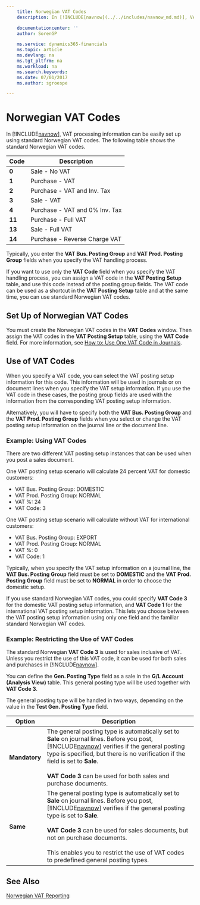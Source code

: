 ```yaml
---
    title: Norwegian VAT Codes
    description: In [!INCLUDE[navnow](../../includes/navnow_md.md)], VAT processing information can be easily set up using standard Norwegian VAT codes.

    documentationcenter: ''
    author: SorenGP

    ms.service: dynamics365-financials
    ms.topic: article
    ms.devlang: na
    ms.tgt_pltfrm: na
    ms.workload: na
    ms.search.keywords:
    ms.date: 07/01/2017
    ms.author: sgroespe

---
```

# Norwegian VAT Codes
In [!INCLUDE[navnow](../../includes/navnow_md.md)], VAT processing information can be easily set up using standard Norwegian VAT codes. The following table shows the standard Norwegian VAT codes.  

|**Code**|**Description**|  
|--------------|-------------------------------------------|  
|**0**|Sale - No VAT|  
|**1**|Purchase - VAT|  
|**2**|Purchase - VAT and Inv. Tax|  
|**3**|Sale - VAT|  
|**4**|Purchase - VAT and 0% Inv. Tax|  
|**11**|Purchase - Full VAT|  
|**13**|Sale - Full VAT|  
|**14**|Purchase - Reverse Charge VAT|  

Typically, you enter the **VAT Bus. Posting Group** and **VAT Prod. Posting Group** fields when you specify the VAT handling process.  

If you want to use only the **VAT Code** field when you specify the VAT handling process, you can assign a VAT code in the **VAT Posting Setup** table, and use this code instead of the posting group fields. The VAT code can be used as a shortcut in the **VAT Posting Setup** table and at the same time, you can use standard Norwegian VAT codes.  

## Set Up of Norwegian VAT Codes  
You must create the Norwegian VAT codes in the **VAT Codes** window. Then assign the VAT codes in the **VAT Posting Setup** table, using the **VAT Code** field. For more information, see [How to: Use One VAT Code in Journals](how-to-use-one-vat-code-in-journals.md).  

## Use of VAT Codes  
When you specify a VAT code, you can select the VAT posting setup information for this code. This information will be used in journals or on document lines when you specify the VAT setup information. If you use the VAT code in these cases, the posting group fields are used with the information from the corresponding VAT posting setup information.  

Alternatively, you will have to specify both the **VAT Bus. Posting Group** and the **VAT Prod. Posting Group** fields when you select or change the VAT posting setup information on the journal line or the document line.  

### Example: Using VAT Codes  
There are two different VAT posting setup instances that can be used when you post a sales document.  

One VAT posting setup scenario will calculate 24 percent VAT for domestic customers:  

- VAT Bus. Posting Group: DOMESTIC  
- VAT Prod. Posting Group: NORMAL  
- VAT %: 24  
- VAT Code: 3  

One VAT posting setup scenario will calculate without VAT for international customers:  

- VAT Bus. Posting Group: EXPORT  
- VAT Prod. Posting Group: NORMAL  
- VAT %: 0  
- VAT Code: 1  

Typically, when you specify the VAT setup information on a journal line, the **VAT Bus. Posting Group** field must be set to **DOMESTIC** and the **VAT Prod. Posting Group** field must be set to **NORMAL** in order to choose the domestic setup.  

If you use standard Norwegian VAT codes, you could specify **VAT Code 3** for the domestic VAT posting setup information, and **VAT Code 1** for the international VAT posting setup information. This lets you choose between the VAT posting setup information using only one field and the familiar standard Norwegian VAT codes.  

### Example: Restricting the Use of VAT Codes  
The standard Norwegian **VAT Code 3** is used for sales inclusive of VAT. Unless you restrict the use of this VAT code, it can be used for both sales and purchases in [!INCLUDE[navnow](../../includes/navnow_md.md)].  

You can define the **Gen. Posting Type** field as a sale in the **G/L Account (Analysis View)** table. This general posting type will be used together with **VAT Code 3**.  

The general posting type will be handled in two ways, depending on the value in the **Test Gen. Posting Type** field.  

|Option|Description|  
|-----------------------------------------|-------------------------------------------|  
|**Mandatory**|The general posting type is automatically set to **Sale** on journal lines. Before you post, [!INCLUDE[navnow](../../includes/navnow_md.md)] verifies if the general posting type is specified, but there is no verification if the field is set to **Sale**.<br /><br /> **VAT Code 3** can be used for both sales and purchase documents.|  
|**Same**|The general posting type is automatically set to **Sale** on journal lines. Before you post, [!INCLUDE[navnow](../../includes/navnow_md.md)] verifies if the general posting type is set to **Sale**.<br /><br /> **VAT Code 3** can be used for sales documents, but not on purchase documents.<br /><br /> This enables you to restrict the use of VAT codes to predefined general posting types.|  

## See Also  
 [Norwegian VAT Reporting](norwegian-vat-reporting.md)
